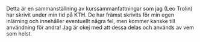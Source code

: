 Detta är en sammanställning av kurssammanfattningar som jag (Leo Trolin) har skrivit under min tid på KTH. De har främst skrivits för min egen inlärning och innehåller eventuellt några fel, men kommer kanske till användning för andra! Jag är okej med att dessa delas och används av vem som helst.
